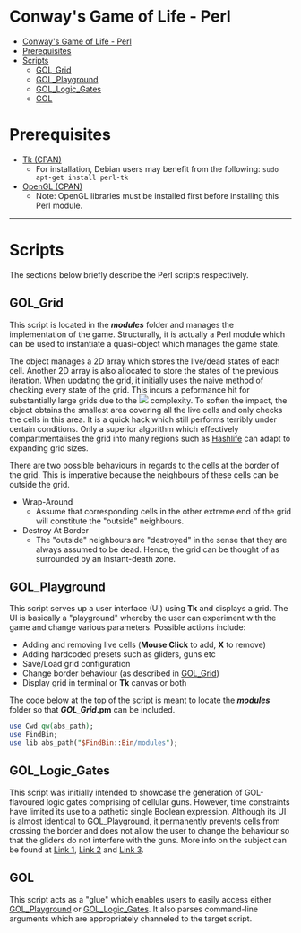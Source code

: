 # Conway's Game of Life - Perl
- [Conway's Game of Life - Perl](#conways-game-of-life---perl)
- [Prerequisites](#prerequisites)
- [Scripts](#scripts)
  - [GOL_Grid](#gol_grid)
  - [GOL_Playground](#gol_playground)
  - [GOL_Logic_Gates](#gol_logic_gates)
  - [GOL](#gol)

# Prerequisites
* [Tk (CPAN)](https://metacpan.org/pod/Tk)
    - For installation, Debian users may benefit from the following: ```sudo apt-get install perl-tk```
* [OpenGL (CPAN)](https://metacpan.org/pod/OpenGL)
    - Note: OpenGL libraries must be installed first before installing this Perl module.

***
# Scripts
The sections below briefly describe the Perl scripts respectively.

## GOL_Grid
This script is located in the **_modules_** folder and manages the implementation of the game. Structurally, it is actually a Perl module which can be used to instantiate a quasi-object which manages the game state.

The object manages a 2D array which stores the live/dead states of each cell. Another 2D array is also allocated to store the states of the previous iteration. When updating the grid, it initially uses the naive method of checking every state of the grid. This incurs a peformance hit for substantially large grids due to the <img src="https://render.githubusercontent.com/render/math?math=O(n^2)"> complexity. To soften the impact, the object obtains the smallest area covering all the live cells and only checks the cells in this area. It is a quick hack which still performs terribly under certain conditions. Only a superior algorithm which effectively compartmentalises the grid into many regions such as [Hashlife](https://www.drdobbs.com/jvm/an-algorithm-for-compressing-space-and-t/184406478) can adapt to expanding grid sizes.

There are two possible behaviours in regards to the cells at the border of the grid. This is imperative because the neighbours of these cells can be outside the grid.
* Wrap-Around
    - Assume that corresponding cells in the other extreme end of the grid will constitute the "outside" neighbours.
* Destroy At Border
    - The "outside" neighbours are "destroyed" in the sense that they are always assumed to be dead. Hence, the grid can be thought of as surrounded by an instant-death zone.

## GOL_Playground
This script serves up a user interface (UI) using **Tk** and displays a grid. The UI is basically a "playground" whereby the user can experiment with the game and change various parameters. Possible actions include:
* Adding and removing live cells (**Mouse Click** to add, **X** to remove)
* Adding hardcoded presets such as gliders, guns etc
* Save/Load grid configuration
* Change border behaviour (as described in [GOL_Grid](#gol_grid))
* Display grid in terminal or **Tk** canvas or both

The code below at the top of the script is meant to locate the **_modules_** folder so that **_GOL_Grid_.pm** can be included.
```perl
use Cwd qw(abs_path);
use FindBin;
use lib abs_path("$FindBin::Bin/modules");
```

## GOL_Logic_Gates
This script was initially intended to showcase the generation of GOL-flavoured logic gates comprising of cellular guns. However, time constraints have limited its use to a pathetic single Boolean expression. Although its UI is almost identical to [GOL_Playground](#gol_playground), it permanently prevents cells from crossing the border and does not allow the user to change the behaviour so that the gliders do not interfere with the guns.
More info on the subject can be found at [Link 1](https://www.springer.com/gp/book/9781852335403), [Link 2](https://www.youtube.com/watch?v=vGWGeund3eA) and [Link 3](https://nicholas.carlini.com/writing/2020/digital-logic-game-of-life.html).


## GOL
This script acts as a "glue" which enables users to easily access either [GOL_Playground](#gol_playground) or [GOL_Logic_Gates](#gol_logic_gates). It also parses command-line arguments which are appropriately channeled to the target script.

